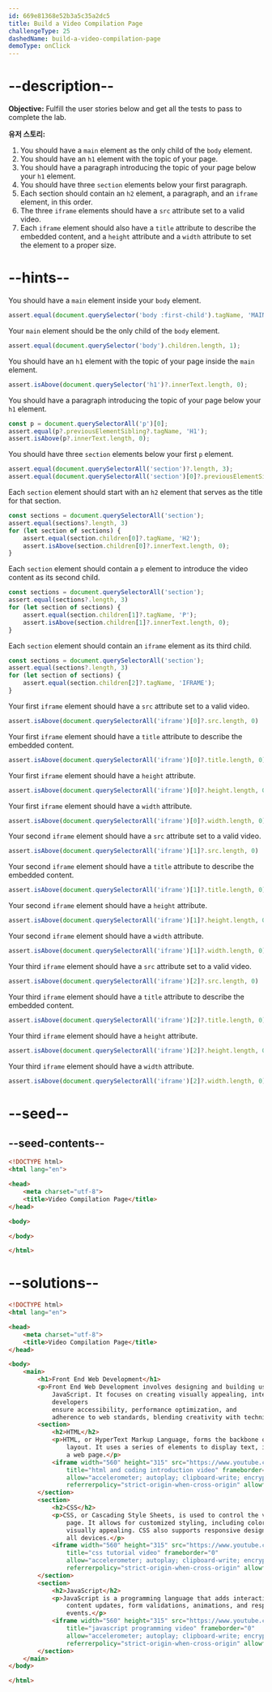 ```yaml
---
id: 669e81368e52b3a5c35a2dc5
title: Build a Video Compilation Page
challengeType: 25
dashedName: build-a-video-compilation-page
demoType: onClick
---
```


# --description--

**Objective:** Fulfill the user stories below and get all the tests to pass to complete the lab.

**유저 스토리:**

1. You should have a `main` element as the only child of the `body` element.
1. You should have an `h1` element with the topic of your page.
1. You should have a paragraph introducing the topic of your page below your `h1` element.
1. You should have three `section` elements below your first paragraph.
1. Each section should contain an `h2` element, a paragraph, and an `iframe` element, in this order.
1. The three `iframe` elements should have a `src` attribute set to a valid video.
1. Each `iframe` element should also have a `title` attribute to describe the embedded content, and a `height` attribute and a `width` attribute to set the element to a proper size.

# --hints--

You should have a `main` element inside your `body` element.

```js
assert.equal(document.querySelector('body :first-child').tagName, 'MAIN');
```

Your `main` element should be the only child of the `body` element.

```js
assert.equal(document.querySelector('body').children.length, 1);
```

You should have an `h1` element with the topic of your page inside the `main` element.

```js
assert.isAbove(document.querySelector('h1')?.innerText.length, 0);
```

You should have a paragraph introducing the topic of your page below your `h1` element.

```js
const p = document.querySelectorAll('p')[0];
assert.equal(p?.previousElementSibling?.tagName, 'H1');
assert.isAbove(p?.innerText.length, 0);
```

You should have three `section` elements below your first `p` element.

```js
assert.equal(document.querySelectorAll('section')?.length, 3);
assert.equal(document.querySelectorAll('section')[0]?.previousElementSibling?.tagName, 'P')
```

Each `section` element should start with an `h2` element that serves as the title for that section.

```js
const sections = document.querySelectorAll('section');
assert.equal(sections?.length, 3)
for (let section of sections) {
    assert.equal(section.children[0]?.tagName, 'H2');
    assert.isAbove(section.children[0]?.innerText.length, 0);
}
```

Each `section` element should contain a `p` element to introduce the video content as its second child.

```js
const sections = document.querySelectorAll('section');
assert.equal(sections?.length, 3)
for (let section of sections) {
    assert.equal(section.children[1]?.tagName, 'P');
    assert.isAbove(section.children[1]?.innerText.length, 0);
}
```

Each `section` element should contain an `iframe` element as its third child.

```js
const sections = document.querySelectorAll('section');
assert.equal(sections?.length, 3)
for (let section of sections) {
    assert.equal(section.children[2]?.tagName, 'IFRAME');
}
```

Your first `iframe` element should have a `src` attribute set to a valid video.

```js
assert.isAbove(document.querySelectorAll('iframe')[0]?.src.length, 0)
```

Your first `iframe` element should have a `title` attribute to describe the embedded content.

```js
assert.isAbove(document.querySelectorAll('iframe')[0]?.title.length, 0)
```

Your first `iframe` element should have a `height` attribute.

```js
assert.isAbove(document.querySelectorAll('iframe')[0]?.height.length, 0)
```

Your first `iframe` element should have a `width` attribute.

```js
assert.isAbove(document.querySelectorAll('iframe')[0]?.width.length, 0)
```

Your second `iframe` element should have a `src` attribute set to a valid video.

```js
assert.isAbove(document.querySelectorAll('iframe')[1]?.src.length, 0)
```

Your second `iframe` element should have a `title` attribute to describe the embedded content.

```js
assert.isAbove(document.querySelectorAll('iframe')[1]?.title.length, 0)
```

Your second `iframe` element should have a `height` attribute.

```js
assert.isAbove(document.querySelectorAll('iframe')[1]?.height.length, 0)
```

Your second `iframe` element should have a `width` attribute.

```js
assert.isAbove(document.querySelectorAll('iframe')[1]?.width.length, 0)
```

Your third `iframe` element should have a `src` attribute set to a valid video.

```js
assert.isAbove(document.querySelectorAll('iframe')[2]?.src.length, 0)
```

Your third `iframe` element should have a `title` attribute to describe the embedded content.

```js
assert.isAbove(document.querySelectorAll('iframe')[2]?.title.length, 0)
```

Your third `iframe` element should have a `height` attribute.

```js
assert.isAbove(document.querySelectorAll('iframe')[2]?.height.length, 0)
```

Your third `iframe` element should have a `width` attribute.

```js
assert.isAbove(document.querySelectorAll('iframe')[2]?.width.length, 0)
```

# --seed--

## --seed-contents--

```html
<!DOCTYPE html>
<html lang="en">

<head>
    <meta charset="utf-8">
    <title>Video Compilation Page</title>
</head>

<body>

</body>

</html>
```

# --solutions--

```html
<!DOCTYPE html>
<html lang="en">

<head>
    <meta charset="utf-8">
    <title>Video Compilation Page</title>
</head>

<body>
    <main>
        <h1>Front End Web Development</h1>
        <p>Front End Web Development involves designing and building user interfaces of websites using HTML, CSS, and
            JavaScript. It focuses on creating visually appealing, interactive, and user-friendly websites. Front End
            developers
            ensure accessibility, performance optimization, and
            adherence to web standards, blending creativity with technical expertise.</p>
        <section>
            <h2>HTML</h2>
            <p>HTML, or HyperText Markup Language, forms the backbone of web pages by defining their basic structure and
                layout. It uses a series of elements to display text, images, lists, tables, and other static content on
                a web page.</p>
            <iframe width="560" height="315" src="https://www.youtube.com/embed/GDGejH3SDNQ?si=KJYLgcz4kyyroYMB"
                title="html and coding introduction video" frameborder="0"
                allow="accelerometer; autoplay; clipboard-write; encrypted-media; gyroscope; picture-in-picture; web-share"
                referrerpolicy="strict-origin-when-cross-origin" allowfullscreen></iframe>
        </section>
        <section>
            <h2>CSS</h2>
            <p>CSS, or Cascading Style Sheets, is used to control the visual presentation of HTML elements on a web
                page. It allows for customized styling, including colors, fonts, layouts, and spacing, making websites
                visually appealing. CSS also supports responsive design, ensuring web pages look good on
                all devices.</p>
            <iframe width="560" height="315" src="https://www.youtube.com/embed/OXGznpKZ_sA?si=s3KDSZvrhU_PU9XL"
                title="css tutorial video" frameborder="0"
                allow="accelerometer; autoplay; clipboard-write; encrypted-media; gyroscope; picture-in-picture; web-share"
                referrerpolicy="strict-origin-when-cross-origin" allowfullscreen></iframe>
        </section>
        <section>
            <h2>JavaScript</h2>
            <p>JavaScript is a programming language that adds interactivity to static web pages, enabling dynamic
                content updates, form validations, animations, and responsive behaviors based on user interactions and
                events.</p>
            <iframe width="560" height="315" src="https://www.youtube.com/embed/jS4aFq5-91M?si=zKQhHEYwU4tnMmVm"
                title="javascript programming video" frameborder="0"
                allow="accelerometer; autoplay; clipboard-write; encrypted-media; gyroscope; picture-in-picture; web-share"
                referrerpolicy="strict-origin-when-cross-origin" allowfullscreen></iframe>
        </section>
    </main>
</body>

</html>
```
